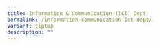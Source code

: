```yaml
---
title: Information & Communication (ICT) Dept
permalink: /information-communication-ict-dept/
variant: tiptap
description: ""
---
```

